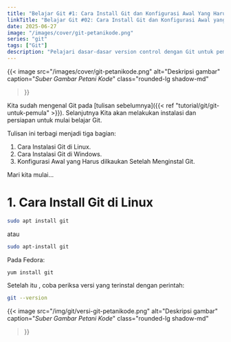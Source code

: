 ```yaml
---
title: "Belajar Git #1: Cara Install Git dan Konfigurasi Awal Yang Harus dilakukan"
linkTitle: "Belajar Git #02: Cara Install Git dan Konfigurasi Awal yang Harus Dilakukan"
date: 2025-06-27
image: "/images/cover/git-petanikode.png"
series: "git"
tags: ["Git"]
description: "Pelajari dasar-dasar version control dengan Git untuk pemula."
---
```


{{< image 
    src="/images/cover/git-petanikode.png" 
    alt="Deskripsi gambar" 
    caption="*Suber Gambar Petani Kode*" 
    class="rounded-lg shadow-md"
>}}

Kita sudah mengenal Git pada [tulisan sebelumnya]({{< ref "tutorial/git/git-untuk-pemula" >}}). Selanjutnya Kita akan melakukan instalasi dan persiapan untuk mulai belajar Git.

Tulisan ini terbagi menjadi tiga bagian:

1. Cara Instalasi Git di Linux.
2. Cara Instalasi Git di Windows.
3. Konfigurasi Awal yang Harus dilkaukan Setelah Menginstal Git.

Mari kita mulai...

# **1. Cara Install Git di Linux**

```bash
sudo apt install git
```

atau

``` bash
sudo apt-install git
```

Pada Fedora:

```bash
yum install git
```

Setelah itu , coba periksa versi yang terinstal dengan perintah:

```bash
git --version
```

{{< image 
    src="/img/git/versi-git-petanikode.png" 
    alt="Deskripsi gambar" 
    caption="*Suber Gambar Petani Kode*" 
    class="rounded-lg shadow-md"
>}}
